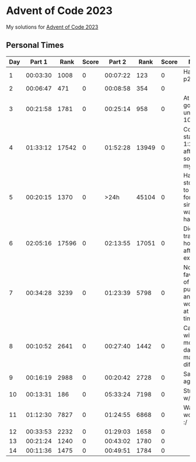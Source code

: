 # Advent of Code 2023

My solutions for [Advent of Code 2023](https://adventofcode.com/2023)

## Personal Times

| Day | Part 1   | Rank  | Score | Part 2   | Rank  | Score | Notes
| --- | -------- | ----- | ----- | -------- | ----- | ----- | ----
| 1   | 00:03:30 | 1008  | 0     | 00:07:22 | 123   | 0     | Happy w/ p2
| 2   | 00:06:47 | 471   | 0     | 00:08:58 | 354   | 0     | 
| 3   | 00:21:58 | 1781  | 0     | 00:25:14 | 958   | 0     | At least I got p2 under 1000 :/
| 4   | 01:33:12 | 17542 | 0     | 01:52:28 | 13949 | 0     | Couldn't start until 1:25 after start so took my time
| 5   | 00:20:15 | 1370  | 0     | >24h     | 45104 | 0     | Had to stop p2 to study for exam, since it was too hard
| 6   | 02:05:16 | 17596 | 0     | 02:13:55 | 17051 | 0     | Did on train home after said exam
| 7   | 00:34:28 | 3239  | 0     | 01:23:39 | 5798  | 0     | Not my fav kind of puzzle, and working at same time
| 8   | 00:10:52 | 2641  | 0     | 00:27:40 | 1442  | 0     | Camping with only mobile data, made it difficult
| 9   | 00:16:19 | 2988  | 0     | 00:20:42 | 2728  | 0     | Same again
| 10  | 00:13:31 | 186   | 0     | 05:33:24 | 7198  | 0     | Struggled w/ p2
| 11  | 01:12:30 | 7827  | 0     | 01:24:55 | 6868  | 0     | Was working :/
| 12  | 00:33:53 | 2232  | 0     | 01:29:03 | 1658  | 0     | 
| 13  | 00:21:24 | 1240  | 0     | 00:43:02 | 1780  | 0     | 
| 14  | 00:11:36 | 1475  | 0     | 00:49:51 | 1784  | 0     | 
